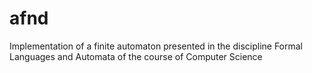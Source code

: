 # afnd
 Implementation of a finite automaton presented in the discipline Formal Languages ​​and Automata of the course of Computer Science

